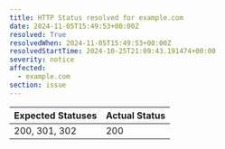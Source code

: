 ```yaml
---
title: HTTP Status resolved for example.com
date: 2024-11-05T15:49:53+00:00Z
resolved: True
resolvedWhen: 2024-11-05T15:49:53+00:00Z
resolvedStartTime: 2024-10-25T21:09:43.191474+00:00
severity: notice
affected:
  - example.com
section: issue
---
```


| Expected Statuses | Actual Status  |
|-------------------|----------------|
| 200, 301, 302 | 200 |
